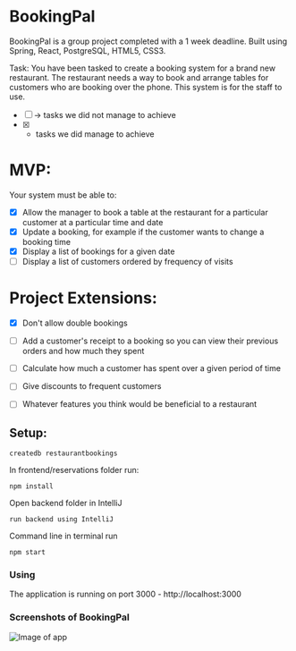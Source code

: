 # BookingPal

BookingPal is a group project completed with a 1 week deadline. Built using Spring, React, PostgreSQL, HTML5, CSS3.

Task: 
You have been tasked to create a booking system for a brand new restaurant. The restaurant needs a way to book and arrange tables for customers who are booking over the phone. This system is for the staff to use.

- [ ] -> tasks we did not manage to achieve
- [x] - tasks we did manage to achieve

# MVP:
Your system must be able to:

- [x] Allow the manager to book a table at the restaurant for a particular customer at a particular time and date
- [x] Update a booking, for example if the customer wants to change a booking time
- [x] Display a list of bookings for a given date
- [ ] Display a list of customers ordered by frequency of visits

# Project Extensions:

- [x] Don't allow double bookings
- [ ] Add a customer's receipt to a booking so you can view their previous orders and how much they spent
- [ ] Calculate how much a customer has spent over a given period of time
- [ ] Give discounts to frequent customers
- [ ] Whatever features you think would be beneficial to a restaurant


## Setup:

```
createdb restaurantbookings
```

In frontend/reservations folder run:

```
npm install
```

Open backend folder in IntelliJ

```
run backend using IntelliJ
```

Command line in terminal run

```
npm start
```

### Using

The application is running on port 3000 - http://localhost:3000

### Screenshots of BookingPal
![Image of app](images/bookingpal_screen_shot_1.png)
